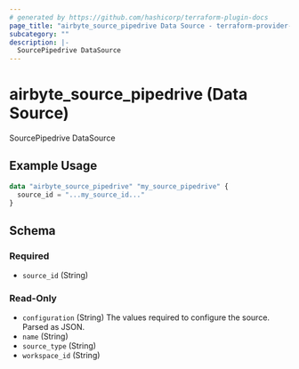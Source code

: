 ```yaml
---
# generated by https://github.com/hashicorp/terraform-plugin-docs
page_title: "airbyte_source_pipedrive Data Source - terraform-provider-airbyte"
subcategory: ""
description: |-
  SourcePipedrive DataSource
---
```


# airbyte_source_pipedrive (Data Source)

SourcePipedrive DataSource

## Example Usage

```terraform
data "airbyte_source_pipedrive" "my_source_pipedrive" {
  source_id = "...my_source_id..."
}
```

<!-- schema generated by tfplugindocs -->
## Schema

### Required

- `source_id` (String)

### Read-Only

- `configuration` (String) The values required to configure the source. Parsed as JSON.
- `name` (String)
- `source_type` (String)
- `workspace_id` (String)


